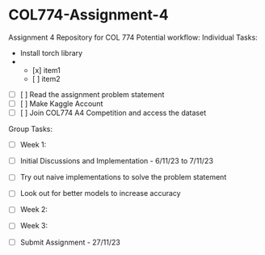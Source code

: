 # COL774-Assignment-4
Assignment 4 Repository for COL 774
Potential workflow:
Individual Tasks:
- Install torch library
- <ul><li>[x] item1</li><li>[ ] item2</li></ul>
- [ ] [ ] Read the assignment problem statement
- [ ] [ ] Make Kaggle Account
- [ ] [ ] Join COL774 A4 Competition and access the dataset

Group Tasks:
- [ ] Week 1:
- [ ] Initial Discussions and Implementation - 6/11/23 to 7/11/23
- [ ] Try out naive implementations to solve the problem statement
- [ ] Look out for better models to increase accuracy

- [ ] Week 2:
- [ ] Week 3:

- [ ] Submit Assignment - 27/11/23
